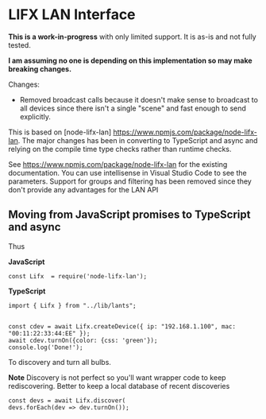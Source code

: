 LIFX LAN Interface
===============

**This is a work-in-progress** with only limited support. It is as-is and not fully tested.

**I am assuming no one is depending on this implementation so may make breaking changes.**

Changes:
* Removed broadcast calls because it doesn't make sense to broadcast to all devices since there isn't a single "scene" and fast enough to send explicitly.

This is based on [node-lifx-lan] https://www.npmjs.com/package/node-lifx-lan. The major changes has been in converting to TypeScript and async and relying on the compile time type checks rather than runtime checks.

See https://www.npmjs.com/package/node-lifx-lan for the existing documentation. You can use intellisense in Visual Studio Code to see the parameters. Support for groups and filtering has been removed since they don't provide any advantages for the LAN API

## Moving from JavaScript promises to TypeScript and async

Thus 

**JavaScript**
```
const Lifx  = require('node-lifx-lan');
```

**TypeScript**
```
import { Lifx } from "../lib/lants";
```

```

const cdev = await Lifx.createDevice({ ip: "192.168.1.100", mac: "00:11:22:33:44:EE" });
await cdev.turnOn({color: {css: 'green'});
console.log('Done!');

```

To discovery and turn all bulbs.

**Note** Discovery is not perfect so you'll want wrapper code to keep rediscovering. Better to keep a local database of recent discoveries

```
const devs = await Lifx.discover(
devs.forEach(dev => dev.turnOn());

```

